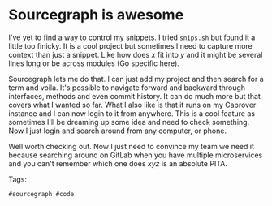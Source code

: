 # Sourcegraph is awesome

I've yet to find a way to control my snippets. I tried `snips.sh` but found it a little too
finicky. It is a cool project but sometimes I need to capture more context than just a snippet. Like how does *x* fit into *y*
and it might be several lines long or be across modules (Go specific here).

Sourcegraph lets me do that. I can just add my project and then search for a term and voila. It's possible to navigate forward and backward
through interfaces, methods and even commit history. It can do much more but that covers what I wanted so far. What I also like is that it 
runs on my Caprover instance and I can now login to it from anywhere. This is a cool feature as sometimes I'll be dreaming up some idea 
and need to check something. Now I just login and search around from any computer, or phone. 

Well worth checking out. Now I just need to convince my team we need it because searching around on GitLab when you have multiple microservices
and you can't remember which one does *xyz* is an absolute PITA.

Tags:

    #sourcegraph #code

